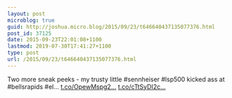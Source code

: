 ```yaml
---
layout: post
microblog: true
guid: http://joshua.micro.blog/2015/09/23/t646640437135077376.html
post_id: 37125
date: 2015-09-23T22:01:08+1100
lastmod: 2019-07-30T17:41:27+1100
type: post
url: /2015/09/23/t646640437135077376.html
---
```

Two more sneak peeks - my trusty little #sennheiser #lsp500 kicked ass at #bellsrapids #el… [t.co/OpewMspg2...](http://t.co/OpewMspg22) [t.co/cTtSyDI2c...](http://t.co/cTtSyDI2cm)

